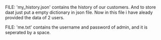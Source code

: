 FILE: 'my_history.json'
                         contains the history of our customers. And to store daat just put a empty dictionary in json file. Now in this file i have aleady provided the data of 2 users.

FILE: 'me.txt'
                contains the username and password of admin, and it is seperated by a space.